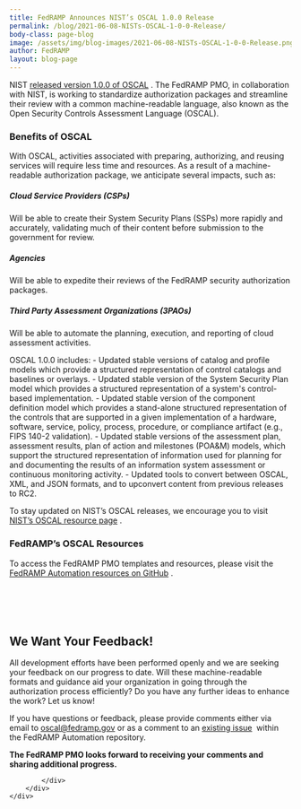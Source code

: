 ```yaml
---
title: FedRAMP Announces NIST’s OSCAL 1.0.0 Release
permalink: /blog/2021-06-08-NISTs-OSCAL-1-0-0-Release/
body-class: page-blog
image: /assets/img/blog-images/2021-06-08-NISTs-OSCAL-1-0-0-Release.png
author: FedRAMP
layout: blog-page
---
```

NIST <a href="https://github.com/usnistgov/OSCAL/releases/tag/v1.0.0" target="_blank">released version 1.0.0 of OSCAL</a>&nbsp;<i class="fas fa-external-link-alt fa-sm"></i>. The FedRAMP PMO, in collaboration with NIST, is working to standardize authorization packages and streamline their review with a common machine-readable language, also known as the Open Security Controls Assessment Language (OSCAL).

<h3>Benefits of OSCAL</h3>
With OSCAL, activities associated with preparing, authorizing, and reusing services will require less time and resources. As a result of a machine-readable authorization package, we anticipate several impacts, such as:

<span style="padding-left:20px">
<h5>Cloud Service Providers (CSPs)</h5>
<p class="margin-top-0">Will be able to create their System Security Plans (SSPs) more rapidly and accurately, validating much of their content before submission to the government for review.</p>

<h5>Agencies</h5>
<p class="margin-top-0">Will be able to expedite their reviews of the FedRAMP security authorization packages.</p>

<h5>Third Party Assessment Organizations (3PAOs)</h5>
<p class="margin-top-0">Will be able to automate the planning, execution, and reporting of cloud assessment activities.</p>		
</span
					


<H3>OSCAL 1.0.0 includes:</h3>
- Updated stable versions of catalog and profile models which provide a structured representation of control catalogs and baselines or overlays.
- Updated stable version of the System Security Plan model which provides a structured representation of a system's control-based implementation.
- Updated stable version of the component definition model which provides a stand-alone structured representation of the controls that are supported in a given implementation of a hardware, software, service, policy, process, procedure, or compliance artifact (e.g., FIPS 140-2 validation).
- Updated stable versions of the assessment plan, assessment results, plan of action and milestones (POA&M) models, which support the structured representation of information used for planning for and documenting the results of an information system assessment or continuous monitoring activity.
- Updated tools to convert between OSCAL, XML, and JSON formats, and to upconvert content from previous releases to RC2.

To stay updated on NIST’s OSCAL releases, we encourage you to visit <a href="https://github.com/usnistgov/OSCAL/releases" target="_blank">NIST’s OSCAL resource page</a>&nbsp;<i class="fas fa-external-link-alt fa-sm"></i>.



<H3>FedRAMP’s OSCAL Resources</h3> 
To access the FedRAMP PMO templates and resources, please visit the <a href="https://github.com/GSA/fedramp-automation" target="_blank">FedRAMP Automation resources on GitHub</a> <i class="fas fa-external-link-alt fa-sm"></i>.



<section class="fedramp-page-container lightest-gray-bkg" style="margin-top:40px">
	<div class="grid-container " style="padding: 2rem 0" >
		<div class="full-row grid-row">
			<div class="full-col desktop:grid-col-12">
				<h2>We Want Your Feedback!</h2> 
<p>All development efforts have been performed openly and we are seeking your feedback on our progress to date. Will these machine-readable formats and guidance aid your organization in going through the authorization process efficiently? Do you have any further ideas to enhance the work? Let us know!</p>
<p>If you have questions or feedback, please provide comments either via email to <a href="mailto:oscal@fedramp.gov">oscal@fedramp.gov</a> or as a comment to an <a href="https://github.com/GSA/fedramp-automation/issues" target="_blank">existing issue</a>&nbsp;<i class="fas fa-external-link-alt fa-sm"></i> within the FedRAMP Automation repository.</p>
<p><strong>The FedRAMP PMO looks forward to receiving your comments and sharing additional progress.</strong>
</p>


			</div>
		</div>
	</div>
</section>


